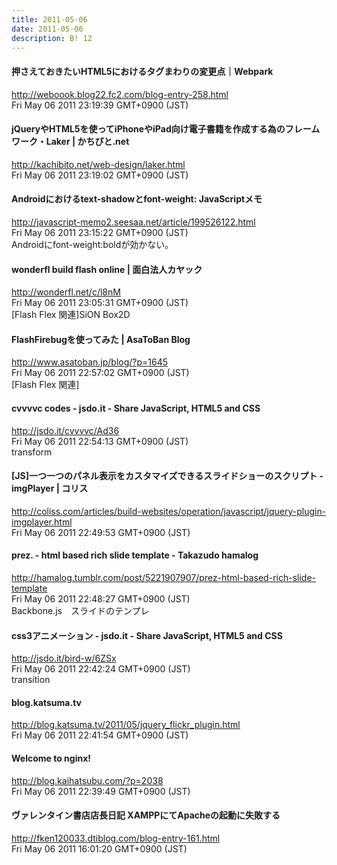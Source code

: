 ```yaml
---
title: 2011-05-06
date: 2011-05-06
description: B! 12
---
```


####  押さえておきたいHTML5におけるタグまわりの変更点｜Webpark
http://weboook.blog22.fc2.com/blog-entry-258.html<br>
Fri May 06 2011 23:19:39 GMT+0900 (JST)<br>


#### jQueryやHTML5を使ってiPhoneやiPad向け電子書籍を作成する為のフレームワーク・Laker | かちびと.net
http://kachibito.net/web-design/laker.html<br>
Fri May 06 2011 23:19:02 GMT+0900 (JST)<br>


#### Androidにおけるtext-shadowとfont-weight: JavaScriptメモ
http://javascript-memo2.seesaa.net/article/199526122.html<br>
Fri May 06 2011 23:15:22 GMT+0900 (JST)<br>
Androidにfont-weight:boldが効かない。


#### wonderfl build flash online | 面白法人カヤック
http://wonderfl.net/c/l8nM<br>
Fri May 06 2011 23:05:31 GMT+0900 (JST)<br>
[Flash Flex 関連]SiON Box2D


#### FlashFirebugを使ってみた | AsaToBan Blog
http://www.asatoban.jp/blog/?p=1645<br>
Fri May 06 2011 22:57:02 GMT+0900 (JST)<br>
[Flash Flex 関連]


#### cvvvvc codes - jsdo.it - Share JavaScript, HTML5 and CSS
http://jsdo.it/cvvvvc/Ad36<br>
Fri May 06 2011 22:54:13 GMT+0900 (JST)<br>
transform


####   [JS]一つ一つのパネル表示をカスタマイズできるスライドショーのスクリプト -imgPlayer | コリス
http://coliss.com/articles/build-websites/operation/javascript/jquery-plugin-imgplayer.html<br>
Fri May 06 2011 22:49:53 GMT+0900 (JST)<br>


#### prez. - html based rich slide template - Takazudo hamalog
http://hamalog.tumblr.com/post/5221907907/prez-html-based-rich-slide-template<br>
Fri May 06 2011 22:48:27 GMT+0900 (JST)<br>
Backbone.js　スライドのテンプレ


#### css3アニメーション - jsdo.it - Share JavaScript, HTML5 and CSS
http://jsdo.it/bird-w/6ZSx<br>
Fri May 06 2011 22:42:24 GMT+0900 (JST)<br>
transition


#### blog.katsuma.tv
http://blog.katsuma.tv/2011/05/jquery_flickr_plugin.html<br>
Fri May 06 2011 22:41:54 GMT+0900 (JST)<br>


#### Welcome to nginx!
http://blog.kaihatsubu.com/?p=2038<br>
Fri May 06 2011 22:39:49 GMT+0900 (JST)<br>


#### ヴァレンタイン書店店長日記  XAMPPにてApacheの起動に失敗する
http://fken120033.dtiblog.com/blog-entry-161.html<br>
Fri May 06 2011 16:01:20 GMT+0900 (JST)<br>


